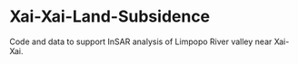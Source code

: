 # Xai-Xai-Land-Subsidence
Code and data to support InSAR analysis of Limpopo River valley near Xai-Xai.
